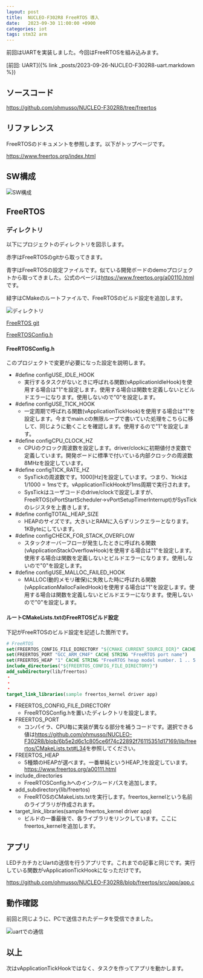 ```yaml
---
layout: post
title:  NUCLEO-F302R8 FreeRTOS 導入
date:   2023-09-30 11:00:00 +0900
categories: iot
tags: stm32 arm
---
```


前回はUARTを実装しました。今回はFreeRTOSを組み込みます。

[前回: UART]({% link _posts/2023-09-26-NUCLEO-F302R8-uart.markdown %})

## ソースコード

<https://github.com/ohmusso/NUCLEO-F302R8/tree/freertos>

## リファレンス

FreeRTOSのドキュメントを参照します。以下がトップページです。

<https://www.freertos.org/index.html>

## SW構成

![SW構成](/assets/images/image-2023-09-30-freertos-structure.png)

## FreeRTOS

### ディレクトリ

以下にプロジェクトのディレクトリを図示します。

赤字はFreeRTOSのgitから取ってきます。

青字はFreeRTOSの設定ファイルです。似ている開発ボードのdemoプロジェクトから取ってきました。公式のページは<https://www.freertos.org/a00110.html>です。

緑字はCMakeのルートファイルで、FreeRTOSのビルド設定を追加します。

![ディレクトリ](/assets/images/image-2023-09-30-freertos-directory.png)

[FreeRTOS git](https://github.com/FreeRTOS/FreeRTOS-Kernel)

[FreeRTOSConfig.h](https://github.com/FreeRTOS/FreeRTOS/blob/main/FreeRTOS/Demo/CORTEX_M4F_STM32F407ZG-SK/FreeRTOSConfig.h)

#### FreeRTOSConfig.h

このプロジェクトで変更が必要になった設定を説明します。

* #define configUSE_IDLE_HOOK
  * 実行するタスクがないときに呼ばれる関数(vApplicationIdleHook)を使用する場合は"1"を設定します。使用する場合は関数を定義しないとビルドエラーになります。使用しないので"0"を設定します。
* #define configUSE_TICK_HOOK
  * 一定周期で呼ばれる関数(vApplicationTickHook)を使用する場合は"1"を設定します。今までmain.cの無限ループで書いていた処理をこちらに移して、同じように動くことを確認します。使用するので"1"を設定します。
* #define configCPU_CLOCK_HZ
  * CPUのクロック周波数を設定します。driver/clockに初期値付き変数で定義しています。開発ボードに標準で付いている内部クロックの周波数8MHzを設定しています。
* #define configTICK_RATE_HZ
  * SysTickの周波数です。1000[Hz]を設定しています。つまり、1tickは1/1000 = 1msです。vApplicationTickHookが1ms周期で実行されます。
  * SysTickはユーザコードのdrive/clockで設定しますが、FreeRTOS(xPortStartScheduler->vPortSetupTimerInterrupt)がSysTickのレジスタを上書きします。
* #define configTOTAL_HEAP_SIZE
  * HEAPのサイズです。大きいとRAMに入らずリンクエラーとなります。1KByteにしています。
* #define configCHECK_FOR_STACK_OVERFLOW
  * スタックオーバーフローが発生したときに呼ばれる関数(vApplicationStackOverflowHook)を使用する場合は"1"を設定します。使用する場合は関数を定義しないとビルドエラーになります。使用しないので"0"を設定します。
* #define configUSE_MALLOC_FAILED_HOOK
  * MALLOC(動的メモリ確保)に失敗した時に呼ばれる関数(vApplicationMallocFailedHook)を使用する場合は"1"を設定します。使用する場合は関数を定義しないとビルドエラーになります。使用しないので"0"を設定します。

#### ルートCMakeLists.txtのFreeRTOSビルド設定

下記がFreeRTOSのビルド設定を記述した箇所です。

``` CMake
# FreeRTOS
set(FREERTOS_CONFIG_FILE_DIRECTORY "${CMAKE_CURRENT_SOURCE_DIR}" CACHE STRING "Absolute path to the directory with FreeRTOSConfig.h")
set(FREERTOS_PORT "GCC_ARM_CM4F" CACHE STRING "FreeRTOS port name")
set(FREERTOS_HEAP "1" CACHE STRING "FreeRTOS heap model number. 1 .. 5. Or absolute path to custom heap source file")
include_directories("${FREERTOS_CONFIG_FILE_DIRECTORY}")
add_subdirectory(lib/freertos)
・
・
・
target_link_libraries(sample freertos_kernel driver app)
```

* FREERTOS_CONFIG_FILE_DIRECTORY
  * FreeRTOSConfig.hを置いたディレクトリを設定します。
* FREERTOS_PORT
  * コンパイラ、CPU毎に実装が異なる部分を補うコードです。選択できる値は<https://github.com/ohmusso/NUCLEO-F302R8/blob/6b5e2d6c1c805ce6f74c22892f76115351d17169/lib/freertos/CMakeLists.txt#L34>を参照してください。
* FREERTOS_HEAP
  * 5種類のHEAPが選べます。一番単純というHEAP_1を設定しています。<https://www.freertos.org/a00111.html>
* include_directories
  * FreeRTOSConfig.hへのインクルードパスを追加します。
* add_subdirectory(lib/freertos)
  * FreeRTOSのCMakeLists.txtを実行します。freertos_kernelという名前のライブラリが作成されます。
* target_link_libraries(sample freertos_kernel driver app)
  * ビルドの一番最後で、各ライブラリをリンクしています。ここにfreertos_kernelを追加します。

## アプリ

LEDチカチカとUartの送信を行うアプリです。これまでの記事と同じです。実行している関数がvApplicationTickHookになっただけです。

<https://github.com/ohmusso/NUCLEO-F302R8/blob/freertos/src/app/app.c>

## 動作確認

前回と同じように、PCで送信されたデータを受信できました。

![uartでの通信](/assets/images/image-2023-09-26-uart-test.gif)

## 以上

次はvApplicationTickHookではなく、タスクを作ってアプリを動かします。
